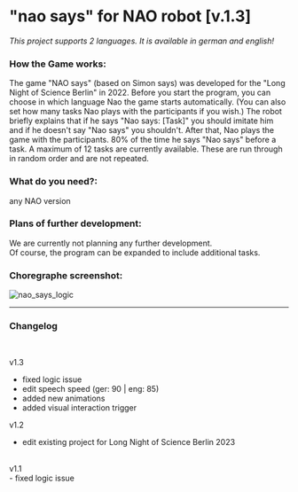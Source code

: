 # "nao says" for NAO robot [v.1.3]
*This project supports 2 languages. It is available in german and english!*<br>

### How the Game works:

The game "NAO says" (based on Simon says) was developed for the "Long Night of Science Berlin" in 2022. 
Before you start the program, you can choose in which language Nao the game starts automatically.
(You can also set how many tasks Nao plays with the participants if you wish.) 
The robot briefly explains that if he says "Nao says: [Task]" you should imitate him 
and if he doesn't say "Nao says" you shouldn't. After that, Nao plays the game with the participants. 
80% of the time he says "Nao says" before a task. A maximum of 12 tasks are currently available. 
These are run through in random order and are not repeated.


### What do you need?:

any NAO version

### Plans of further development:

We are currently not planning any further development. <br>
Of course, the program can be expanded to include additional tasks.

### Choregraphe screenshot:

![nao_says_logic](https://user-images.githubusercontent.com/68842909/214524798-3dfa4a3e-7fe0-452b-97d7-46eae51e7834.PNG)

---

### Changelog
<br>

v1.3 <br>
- fixed logic issue
- edit speech speed (ger: 90 | eng: 85)
- added new animations
- added visual interaction trigger 


v1.2 <br>
- edit existing project for Long Night of Science Berlin 2023

<br>
v1.1 <br>
- fixed logic issue
